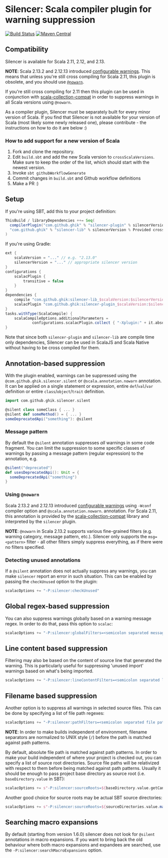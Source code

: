 # Silencer: Scala compiler plugin for warning suppression

[![Build Status](https://travis-ci.org/ghik/silencer.svg?branch=master)](https://travis-ci.org/ghik/silencer)
[![Maven Central](https://maven-badges.herokuapp.com/maven-central/com.github.ghik/silencer-plugin_2.13.2/badge.svg)](https://maven-badges.herokuapp.com/maven-central/com.github.ghik/silencer-plugin_2.13.2)

## Compatibility

Silencer is available for Scala 2.11, 2.12, and 2.13.

**NOTE**: Scala 2.13.2 and 2.12.13 introduced [configurable warnings](https://github.com/scala/scala/pull/8373).
This means that unless you're still cross compiling for Scala 2.11, this plugin is obsolete, and you should use
[`@nowarn`](https://www.scala-lang.org/api/current/scala/annotation/nowarn.html).

If you're still cross compiling for 2.11 then this plugin can be used in conjunction with
[scala-collection-compat](https://github.com/scala/scala-collection-compat) in order to suppress warnings in all 
Scala versions using `@nowarn`.

As a compiler plugin, Silencer must be separately built for every minor version of Scala. If you find that Silencer is not
available for your version of Scala (most likely some newly released one), please contribute - the instructions on how to do it are below :)

### How to add support for a new version of Scala

1. Fork and clone the repository.
1. Edit `build.sbt` and add the new Scala version to `crossScalaVersions`. Make sure to keep the order of the list,
   which should start with the newest version.
1. Invoke `sbt githubWorkflowGenerate`
1. Commit changes in `build.sbt` and Github workflow definitions
1. Make a PR :)

## Setup

If you're using SBT, add this to your project definition:

```scala
ThisBuild / libraryDependencies ++= Seq(
  compilerPlugin("com.github.ghik" % "silencer-plugin" % silencerVersion cross CrossVersion.full),
  "com.github.ghik" % "silencer-lib" % silencerVersion % Provided cross CrossVersion.full
)
```

If you're using Gradle:

```groovy
ext {
    scalaVersion = "..." // e.g. "2.13.0"
    silencerVersion = "..." // appropriate silencer version
}
configurations {
    scalacPlugin {
        transitive = false
    }
}
dependencies {
    compile "com.github.ghik:silencer-lib_$scalaVersion:$silencerVersion"
    scalacPlugin "com.github.ghik:silencer-plugin_$scalaVersion:$silencerVersion"
}
tasks.withType(ScalaCompile) {
    scalaCompileOptions.additionalParameters =
            configurations.scalacPlugin.collect { "-Xplugin:" + it.absolutePath }
}
```
    
Note that since both `silencer-plugin` and `silencer-lib` are compile time only dependencies, Silencer can be used 
in ScalaJS and Scala Native without having to be cross compiled for them.

## Annotation-based suppression

With the plugin enabled, warnings can be suppressed using the `@com.github.ghik.silencer.silent` 
or `@scala.annotation.nowarn` annotation. 
It can be applied on a single statement or expression, entire `def`/`val`/`var` definition or entire 
`class`/`object`/`trait` definition.

```scala
import com.github.ghik.silencer.silent

@silent class someClass { ... }
@silent def someMethod() = { ... }
someDeprecatedApi("something"): @silent
```

### Message pattern

By default the `@silent` annotation suppresses *all* warnings in some code fragment. You can limit the suppression to
some specific classes of warnings by passing a message pattern (regular expression) to the annotation, e.g.

```scala
@silent("deprecated") 
def usesDeprecatedApi(): Unit = {
  someDeprecatedApi("something")
}
```

### Using `@nowarn`

Scala 2.13.2 and 2.12.13 introduced [configurable warnings](https://github.com/scala/scala/pull/8373) using `-Wconf` 
compiler option and `@scala.annotation.nowarn`. annotation. For Scala 2.11, this annotation is provided by the 
[scala-collection-compat](https://github.com/scala/scala-collection-compat) library and interpreted by the `silencer`
plugin.

**NOTE**: `@nowarn` in Scala 2.13.2 supports various fine-grained filters (e.g. warning category, message pattern, etc.).
Silencer only supports the `msg=<pattern>` filter - all other filters simply suppress everything, as if there were
no filters specified.

### Detecting unused annotations

If a `@silent` annotation does not actually suppress any warnings, you can make `silencer` report an error in such
situation. This can be enabled by passing the `checkUnused` option to the plugin:

```scala
scalacOptions += "-P:silencer:checkUnused"
```

## Global regex-based suppression

You can also suppress warnings globally based on a warning message regex. In order to do that, pass this option to `scalac`:

```scala
scalacOptions += "-P:silencer:globalFilters=<semicolon separated message regexes>"
```

## Line content based suppression

Filtering may also be based on the content of source line that generated the warning.
This is particularly useful for suppressing 'unused import' warnings based on what's being imported.

```scala
scalacOptions += "-P:silencer:lineContentFilters=<semicolon separated line content regexes>"
```

## Filename based suppression

Another option is to suppress all warnings in selected source files. This can be done by specifying a list of file path regexes:

```scala
scalacOptions += "-P:silencer:pathFilters=<semicolon separated file path regexes>"
```

**NOTE**: In order to make builds independent of environment, filename separators are normalized to UNIX style (`/`) 
before the path is matched against path patterns.

By default, absolute file path is matched against path patterns. In order to make your build independent of where your 
project is checked out, you can specify a list of source root directories. Source file paths will be relativized with 
respect to them  before being matched against path patterns. Usually it should be enough to pass project base directory 
as source root (i.e. `baseDirectory.value` in SBT):

```scala
scalacOptions += s"-P:silencer:sourceRoots=${baseDirectory.value.getCanonicalPath}"
```

Another good choice for source roots may be actual SBT source directories:

```scala
scalacOptions += s"-P:silencer:sourceRoots=${sourceDirectories.value.map(_.getCanonicalPath).mkString(";")}"
```

## Searching macro expansions

By default (starting from version 1.6.0) silencer does not look for `@silent` annotations in macro expansions.
If you want to bring back the old behaviour where both macro expansions and expandees are searched, use the
`-P:silencer:searchMacroExpansions` option.
